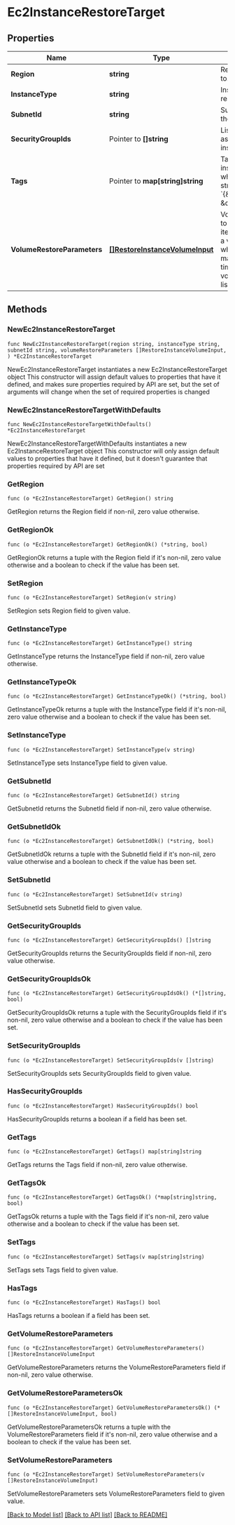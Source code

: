 # Ec2InstanceRestoreTarget

## Properties

Name | Type | Description | Notes
------------ | ------------- | ------------- | -------------
**Region** | **string** | Region to restore the instance to. | 
**InstanceType** | **string** | Instance type to use for the restored instance. | 
**SubnetId** | **string** | Subnet ID to associate with the restored instance. | 
**SecurityGroupIds** | Pointer to **[]string** | List of security group IDs to associate with the restored instance. | [optional] 
**Tags** | Pointer to **map[string]string** | Tags to apply to the restored instance as key-value pairs, where key and value are both strings.  **Example:** &#x60;{\&quot;eon_api_restore\&quot;: \&quot;true\&quot;}&#x60;  | [optional] 
**VolumeRestoreParameters** | [**[]RestoreInstanceVolumeInput**](RestoreInstanceVolumeInput.md) | Volumes to restore and attach to the restored instance. Each item in the list corresponds to a volume to be restored, where &#x60;providerVolumeId&#x60; matches the volume&#39;s ID at the time of the snapshot. The root volume must be present in the list.  | 

## Methods

### NewEc2InstanceRestoreTarget

`func NewEc2InstanceRestoreTarget(region string, instanceType string, subnetId string, volumeRestoreParameters []RestoreInstanceVolumeInput, ) *Ec2InstanceRestoreTarget`

NewEc2InstanceRestoreTarget instantiates a new Ec2InstanceRestoreTarget object
This constructor will assign default values to properties that have it defined,
and makes sure properties required by API are set, but the set of arguments
will change when the set of required properties is changed

### NewEc2InstanceRestoreTargetWithDefaults

`func NewEc2InstanceRestoreTargetWithDefaults() *Ec2InstanceRestoreTarget`

NewEc2InstanceRestoreTargetWithDefaults instantiates a new Ec2InstanceRestoreTarget object
This constructor will only assign default values to properties that have it defined,
but it doesn't guarantee that properties required by API are set

### GetRegion

`func (o *Ec2InstanceRestoreTarget) GetRegion() string`

GetRegion returns the Region field if non-nil, zero value otherwise.

### GetRegionOk

`func (o *Ec2InstanceRestoreTarget) GetRegionOk() (*string, bool)`

GetRegionOk returns a tuple with the Region field if it's non-nil, zero value otherwise
and a boolean to check if the value has been set.

### SetRegion

`func (o *Ec2InstanceRestoreTarget) SetRegion(v string)`

SetRegion sets Region field to given value.


### GetInstanceType

`func (o *Ec2InstanceRestoreTarget) GetInstanceType() string`

GetInstanceType returns the InstanceType field if non-nil, zero value otherwise.

### GetInstanceTypeOk

`func (o *Ec2InstanceRestoreTarget) GetInstanceTypeOk() (*string, bool)`

GetInstanceTypeOk returns a tuple with the InstanceType field if it's non-nil, zero value otherwise
and a boolean to check if the value has been set.

### SetInstanceType

`func (o *Ec2InstanceRestoreTarget) SetInstanceType(v string)`

SetInstanceType sets InstanceType field to given value.


### GetSubnetId

`func (o *Ec2InstanceRestoreTarget) GetSubnetId() string`

GetSubnetId returns the SubnetId field if non-nil, zero value otherwise.

### GetSubnetIdOk

`func (o *Ec2InstanceRestoreTarget) GetSubnetIdOk() (*string, bool)`

GetSubnetIdOk returns a tuple with the SubnetId field if it's non-nil, zero value otherwise
and a boolean to check if the value has been set.

### SetSubnetId

`func (o *Ec2InstanceRestoreTarget) SetSubnetId(v string)`

SetSubnetId sets SubnetId field to given value.


### GetSecurityGroupIds

`func (o *Ec2InstanceRestoreTarget) GetSecurityGroupIds() []string`

GetSecurityGroupIds returns the SecurityGroupIds field if non-nil, zero value otherwise.

### GetSecurityGroupIdsOk

`func (o *Ec2InstanceRestoreTarget) GetSecurityGroupIdsOk() (*[]string, bool)`

GetSecurityGroupIdsOk returns a tuple with the SecurityGroupIds field if it's non-nil, zero value otherwise
and a boolean to check if the value has been set.

### SetSecurityGroupIds

`func (o *Ec2InstanceRestoreTarget) SetSecurityGroupIds(v []string)`

SetSecurityGroupIds sets SecurityGroupIds field to given value.

### HasSecurityGroupIds

`func (o *Ec2InstanceRestoreTarget) HasSecurityGroupIds() bool`

HasSecurityGroupIds returns a boolean if a field has been set.

### GetTags

`func (o *Ec2InstanceRestoreTarget) GetTags() map[string]string`

GetTags returns the Tags field if non-nil, zero value otherwise.

### GetTagsOk

`func (o *Ec2InstanceRestoreTarget) GetTagsOk() (*map[string]string, bool)`

GetTagsOk returns a tuple with the Tags field if it's non-nil, zero value otherwise
and a boolean to check if the value has been set.

### SetTags

`func (o *Ec2InstanceRestoreTarget) SetTags(v map[string]string)`

SetTags sets Tags field to given value.

### HasTags

`func (o *Ec2InstanceRestoreTarget) HasTags() bool`

HasTags returns a boolean if a field has been set.

### GetVolumeRestoreParameters

`func (o *Ec2InstanceRestoreTarget) GetVolumeRestoreParameters() []RestoreInstanceVolumeInput`

GetVolumeRestoreParameters returns the VolumeRestoreParameters field if non-nil, zero value otherwise.

### GetVolumeRestoreParametersOk

`func (o *Ec2InstanceRestoreTarget) GetVolumeRestoreParametersOk() (*[]RestoreInstanceVolumeInput, bool)`

GetVolumeRestoreParametersOk returns a tuple with the VolumeRestoreParameters field if it's non-nil, zero value otherwise
and a boolean to check if the value has been set.

### SetVolumeRestoreParameters

`func (o *Ec2InstanceRestoreTarget) SetVolumeRestoreParameters(v []RestoreInstanceVolumeInput)`

SetVolumeRestoreParameters sets VolumeRestoreParameters field to given value.



[[Back to Model list]](../README.md#documentation-for-models) [[Back to API list]](../README.md#documentation-for-api-endpoints) [[Back to README]](../README.md)


